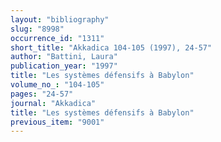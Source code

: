 ```yaml
---
layout: "bibliography"
slug: "8998"
occurrence_id: "1311"
short_title: "Akkadica 104-105 (1997), 24-57"
author: "Battini, Laura"
publication_year: "1997"
title: "Les systèmes défensifs à Babylon"
volume_no_: "104-105"
pages: "24-57"
journal: "Akkadica"
title: "Les systèmes défensifs à Babylon"
previous_item: "9001"
---
```

